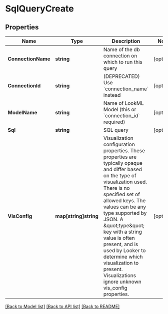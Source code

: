 # SqlQueryCreate

## Properties

Name | Type | Description | Notes
------------ | ------------- | ------------- | -------------
**ConnectionName** | **string** | Name of the db connection on which to run this query | [optional] 
**ConnectionId** | **string** | (DEPRECATED) Use &#x60;connection_name&#x60; instead | [optional] 
**ModelName** | **string** | Name of LookML Model (this or &#x60;connection_id&#x60; required) | [optional] 
**Sql** | **string** | SQL query | [optional] 
**VisConfig** | **map[string]string** | Visualization configuration properties. These properties are typically opaque and differ based on the type of visualization used. There is no specified set of allowed keys. The values can be any type supported by JSON. A \&quot;type\&quot; key with a string value is often present, and is used by Looker to determine which visualization to present. Visualizations ignore unknown vis_config properties. | [optional] 

[[Back to Model list]](../README.md#documentation-for-models) [[Back to API list]](../README.md#documentation-for-api-endpoints) [[Back to README]](../README.md)


